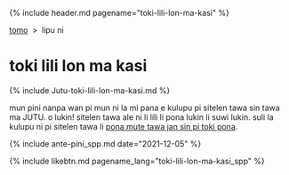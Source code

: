 {% include header.md pagename="toki-lili-lon-ma-kasi" %}



<span class="spp">[tomo](https://joelthomastr.github.io/tokipona/README_spp)&nbsp;&nbsp;>&nbsp;&nbsp;lipu ni</span>

# <span class="spp">toki lili lon ma kasi</span>

{% include Jutu-toki-lili-lon-ma-kasi.md %}

<span class="spp">mun pini nanpa wan pi mun ni la mi pana e kulupu pi sitelen tawa sin tawa ma JUTU. o lukin! sitelen tawa ale ni li lili li pona lukin li suwi lukin. suli la kulupu ni pi sitelen tawa li [pona mute tawa jan sin pi toki pona](https://joelthomastr.github.io/tokipona/toki-pi-kon-pona_spp). </span>

{% include ante-pini_spp.md date="2021-12-05" %}

{% include likebtn.md pagename_lang="toki-lili-lon-ma-kasi_spp" %}
